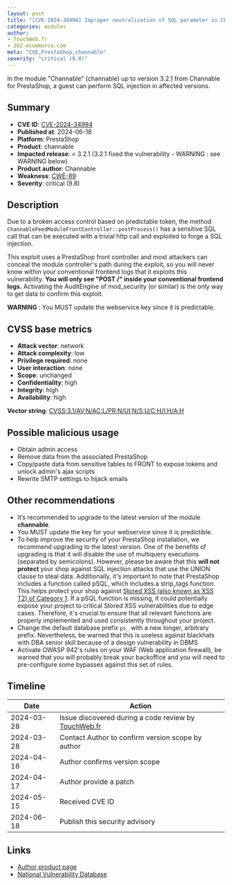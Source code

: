 ```yaml
---
layout: post
title: "[CVE-2024-34994] Improper neutralization of SQL parameter in Channable module for PrestaShop"
categories: modules
author:
- TouchWeb.fr
- 202-ecommerce.com
meta: "CVE,PrestaShop,channable"
severity: "critical (9.8)"
---
```


In the module "Channable" (channable) up to version 3.2.1 from Channable for PrestaShop, a guest can perform SQL injection in affected versions.

## Summary

* **CVE ID**: [CVE-2024-34994](https://cve.mitre.org/cgi-bin/cvename.cgi?name=CVE-2024-34994)
* **Published at**: 2024-06-18
* **Platform**: PrestaShop
* **Product**: channable
* **Impacted release**: < 3.2.1 (3.2.1 fixed the vulnerability - WARNING : see WARNING below)
* **Product author**: Channable
* **Weakness**: [CWE-89](https://cwe.mitre.org/data/definitions/89.html)
* **Severity**: critical (9.8)

## Description

Due to a broken access control based on predictable token, the method `ChannableFeedModuleFrontController::postProcess()` has a sensitive SQL call that can be executed with a trivial http call and exploited to forge a SQL injection.

This exploit uses a PrestaShop front controller and most attackers can conceal the module controller's path during the exploit, so you will never know within your conventional frontend logs that it exploits this vulnerability. **You will only see "POST /" inside your conventional frontend logs.** Activating the AuditEngine of mod_security (or similar) is the only way to get data to confirm this exploit.

**WARNING** : You MUST update the webservice key since it is predictable.

## CVSS base metrics

* **Attack vector**: network
* **Attack complexity**: low
* **Privilege required**: none
* **User interaction**: none
* **Scope**: unchanged
* **Confidentiality**: high
* **Integrity**: high
* **Availability**: high

**Vector string**: [CVSS:3.1/AV:N/AC:L/PR:N/UI:N/S:U/C:H/I:H/A:H](https://nvd.nist.gov/vuln-metrics/cvss/v3-calculator?vector=AV:N/AC:L/PR:N/UI:N/S:U/C:H/I:H/A:H)

## Possible malicious usage

* Obtain admin access
* Remove data from the associated PrestaShop
* Copy/paste data from sensitive tables to FRONT to expose tokens and unlock admin's ajax scripts
* Rewrite SMTP settings to hijack emails

## Other recommendations

* It’s recommended to upgrade to the latest version of the module **channable**.
* You MUST update the key for your webservice since it is predictible.
* To help improve the security of your PrestaShop installation, we recommend upgrading to the latest version. One of the benefits of upgrading is that it will disable the use of multiquery executions (separated by semicolons). However, please be aware that this **will not protect** your shop against SQL injection attacks that use the UNION clause to steal data. Additionally, it's important to note that PrestaShop includes a function called pSQL, which includes a strip_tags function. This helps protect your shop against [Stored XSS (also known as XSS T2) of Category 1](https://security.friendsofpresta.org/modules/2023/02/07/stored-xss.html). If a pSQL function is missing, it could potentially expose your project to critical Stored XSS vulnerabilities due to edge cases. Therefore, it's crucial to ensure that all relevant functions are properly implemented and used consistently throughout your project.
* Change the default database prefix `ps_` with a new longer, arbitrary prefix. Nevertheless, be warned that this is useless against blackhats with DBA senior skill because of a design vulnerability in DBMS
* Activate OWASP 942's rules on your WAF (Web application firewall), be warned that you will probably break your backoffice and you will need to pre-configure some bypasses against this set of rules.

## Timeline

| Date | Action |
|--|--|
| 2024-03-28 | Issue discovered during a code review by [TouchWeb.fr](https://www.touchweb.fr) |
| 2024-03-28 | Contact Author to confirm version scope by author |
| 2024-04-16 | Author confirms version scope |
| 2024-04-17 | Author provide a patch |
| 2024-05-15 | Received CVE ID |
| 2024-06-18 | Publish this security advisory |

## Links

* [Author product page](https://www.channable.com/fr/integrations/prestashop)
* [National Vulnerability Database](https://nvd.nist.gov/vuln/detail/CVE-2024-34994)
